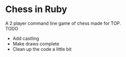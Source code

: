 # Chess in Ruby
A 2 player command line game of chess made for TOP.  
TODO
 - Add castling
 - Make draws complete
 - Clean up the code a little bit